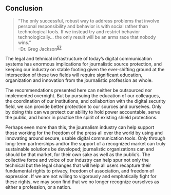 Conclusion
----------

> “The only successful, robust way to address problems that involve
> personal responsibility and behavior is with social rather than
> technological tools. If we instead try and restrict behavior
> technologically… the only result will be an arms race that nobody
> wins.”\
> –Dr. Greg Jackson<sup>[57](footnotes/README.html#fn57)</sup>

The legal and tehnical infrastructure of today’s digital communication
systems has enormous implications for journalistic source protection,
and keeping our industry on stable footing given the ever-shifting
ground at the intersection of these two fields will require significant
education, organization and innovation from the journalistic profession
as whole.

The recommendations presented here can neither be outsourced nor
implemented overnight. But by pursuing the education of our colleagues,
the coordination of our institutions, and collabortion with the digital
security field, we can provide better protection to our sources and
ourselves. Only by doing this can we protect our ability to hold power
accountable, serve the public, and honor in practice the spirit of
existing shield protections.

Perhaps even more than this, the journalism industry can help support
those working for the freedom of the press all over the world by using
and innovating around secure, usable digital communication tools. Only
through long-term partnerships and/or the support of a recognized market
can truly sustainable solutions be developed; journalistic organizations
can and should be that market, for their own sake as well as the
public’s. The collective force and voice of our industry can help spur
not only the technical but the legal changes that will help all users
recapture their fundamental rights to privacy, freedom of association,
and freedom of expression. If we are not willing to vigorously and
emphatically fight for these rights, we may soon find that we no longer
recognize ourselves as either a profession, or a nation.
